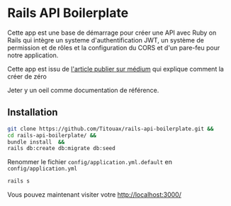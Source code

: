 # Rails API Boilerplate 

Cette app est une base de démarrage pour créer une API avec Ruby on Rails qui intègre un systeme d'authentification JWT, un système de permission et de rôles et la configuration du CORS et d'un pare-feu pour notre application. 

Cette app est issu de [l'article publier sur médium](https://titouandessus.medium.com/ruby-on-rails-api-apprendre-jwt-cors-authentification-knock-roles-permissions-pundit-7bfd3bea1b) qui explique comment la créer de zéro 


Jeter y un oeil comme documentation de référence. 


## Installation 

```bash
git clone https://github.com/Titouax/rails-api-boilerplate.git && 
cd rails-api-boilerplate/ && 
bundle install  && 
rails db:create db:migrate db:seed 
```

Renommer le fichier `config/application.yml.default` en `config/application.yml`

```bash
rails s 
```


Vous pouvez maintenant visiter votre [http://localhost:3000/](http://localhost:3000/)

